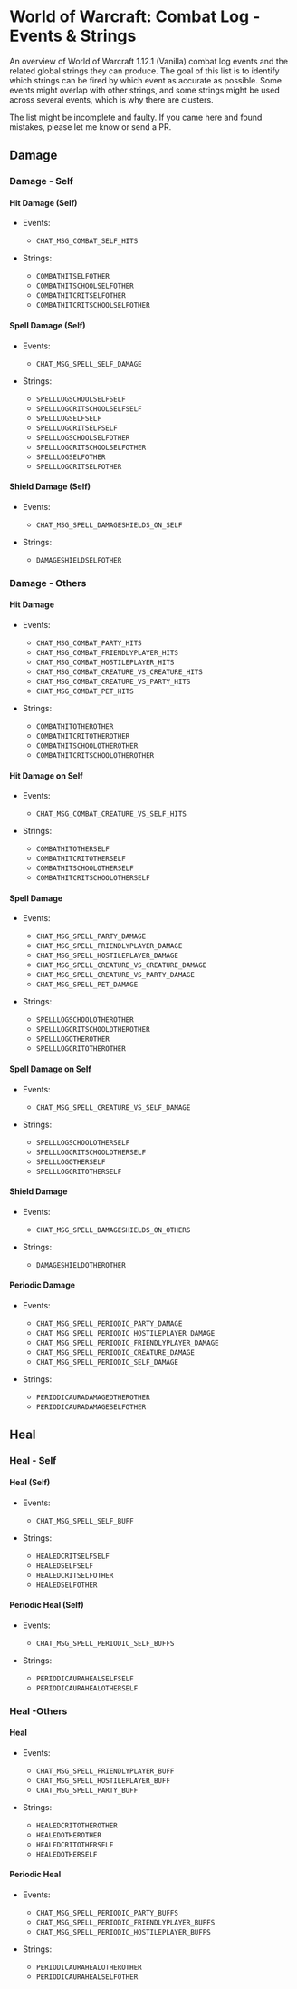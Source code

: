 # World of Warcraft: Combat Log - Events & Strings

An overview of World of Warcraft 1.12.1 (Vanilla) combat log events and the related global strings they can produce.
The goal of this list is to identify which strings can be fired by which event as accurate as possible. Some events
might overlap with other strings, and some strings might be used across several events, which is why there are clusters.

The list might be incomplete and faulty. If you came here and found mistakes, please let me know or send a PR.

## Damage

### Damage - Self

#### Hit Damage (Self)

- Events: 
  - `CHAT_MSG_COMBAT_SELF_HITS`  
  
- Strings: 
  - `COMBATHITSELFOTHER`
  - `COMBATHITSCHOOLSELFOTHER`
  - `COMBATHITCRITSELFOTHER`
  - `COMBATHITCRITSCHOOLSELFOTHER`


#### Spell Damage (Self)

- Events: 
  - `CHAT_MSG_SPELL_SELF_DAMAGE`
  
- Strings: 
  - `SPELLLOGSCHOOLSELFSELF`
  - `SPELLLOGCRITSCHOOLSELFSELF`
  - `SPELLLOGSELFSELF`
  - `SPELLLOGCRITSELFSELF`
  - `SPELLLOGSCHOOLSELFOTHER`
  - `SPELLLOGCRITSCHOOLSELFOTHER`
  - `SPELLLOGSELFOTHER`
  - `SPELLLOGCRITSELFOTHER`


#### Shield Damage (Self)

- Events: 
  - `CHAT_MSG_SPELL_DAMAGESHIELDS_ON_SELF`
  
- Strings: 
  - `DAMAGESHIELDSELFOTHER`


### Damage - Others

#### Hit Damage

- Events:
  - `CHAT_MSG_COMBAT_PARTY_HITS`
  - `CHAT_MSG_COMBAT_FRIENDLYPLAYER_HITS`
  - `CHAT_MSG_COMBAT_HOSTILEPLAYER_HITS`
  - `CHAT_MSG_COMBAT_CREATURE_VS_CREATURE_HITS`
  - `CHAT_MSG_COMBAT_CREATURE_VS_PARTY_HITS`
  - `CHAT_MSG_COMBAT_PET_HITS`

- Strings:
  - `COMBATHITOTHEROTHER`
  - `COMBATHITCRITOTHEROTHER`
  - `COMBATHITSCHOOLOTHEROTHER`
  - `COMBATHITCRITSCHOOLOTHEROTHER`

#### Hit Damage on Self

- Events:
  - `CHAT_MSG_COMBAT_CREATURE_VS_SELF_HITS`

- Strings:
  - `COMBATHITOTHERSELF`
  - `COMBATHITCRITOTHERSELF`
  - `COMBATHITSCHOOLOTHERSELF`
  - `COMBATHITCRITSCHOOLOTHERSELF`


#### Spell Damage

- Events:
  - `CHAT_MSG_SPELL_PARTY_DAMAGE`
  - `CHAT_MSG_SPELL_FRIENDLYPLAYER_DAMAGE`
  - `CHAT_MSG_SPELL_HOSTILEPLAYER_DAMAGE`
  - `CHAT_MSG_SPELL_CREATURE_VS_CREATURE_DAMAGE`
  - `CHAT_MSG_SPELL_CREATURE_VS_PARTY_DAMAGE`
  - `CHAT_MSG_SPELL_PET_DAMAGE`
  
- Strings:
  - `SPELLLOGSCHOOLOTHEROTHER`
  - `SPELLLOGCRITSCHOOLOTHEROTHER`
  - `SPELLLOGOTHEROTHER`
  - `SPELLLOGCRITOTHEROTHER`


#### Spell Damage on Self

- Events:
  - `CHAT_MSG_SPELL_CREATURE_VS_SELF_DAMAGE`

- Strings:
  - `SPELLLOGSCHOOLOTHERSELF`
  - `SPELLLOGCRITSCHOOLOTHERSELF`
  - `SPELLLOGOTHERSELF`
  - `SPELLLOGCRITOTHERSELF`


#### Shield Damage

- Events:
  - `CHAT_MSG_SPELL_DAMAGESHIELDS_ON_OTHERS`
  
- Strings:
  - `DAMAGESHIELDOTHEROTHER`


#### Periodic Damage

- Events:   
   - `CHAT_MSG_SPELL_PERIODIC_PARTY_DAMAGE`
   - `CHAT_MSG_SPELL_PERIODIC_HOSTILEPLAYER_DAMAGE`
   - `CHAT_MSG_SPELL_PERIODIC_FRIENDLYPLAYER_DAMAGE`
   - `CHAT_MSG_SPELL_PERIODIC_CREATURE_DAMAGE`
   - `CHAT_MSG_SPELL_PERIODIC_SELF_DAMAGE`  

- Strings:
  - `PERIODICAURADAMAGEOTHEROTHER`
  - `PERIODICAURADAMAGESELFOTHER`


## Heal

### Heal - Self

#### Heal (Self)

- Events:
  - `CHAT_MSG_SPELL_SELF_BUFF`
  
- Strings:
  - `HEALEDCRITSELFSELF`
  - `HEALEDSELFSELF`
  - `HEALEDCRITSELFOTHER`
  - `HEALEDSELFOTHER`
    

#### Periodic Heal (Self)

- Events:
  - `CHAT_MSG_SPELL_PERIODIC_SELF_BUFFS`
  
- Strings:
  - `PERIODICAURAHEALSELFSELF`
  - `PERIODICAURAHEALOTHERSELF`


### Heal -Others

#### Heal

- Events:
  - `CHAT_MSG_SPELL_FRIENDLYPLAYER_BUFF`
  - `CHAT_MSG_SPELL_HOSTILEPLAYER_BUFF`
  - `CHAT_MSG_SPELL_PARTY_BUFF`
  
- Strings:
  - `HEALEDCRITOTHEROTHER`
  - `HEALEDOTHEROTHER`
  - `HEALEDCRITOTHERSELF`
  - `HEALEDOTHERSELF`


#### Periodic Heal

- Events:
  - `CHAT_MSG_SPELL_PERIODIC_PARTY_BUFFS`
  - `CHAT_MSG_SPELL_PERIODIC_FRIENDLYPLAYER_BUFFS`
  - `CHAT_MSG_SPELL_PERIODIC_HOSTILEPLAYER_BUFFS`
  
- Strings:
  - `PERIODICAURAHEALOTHEROTHER`
  - `PERIODICAURAHEALSELFOTHER`